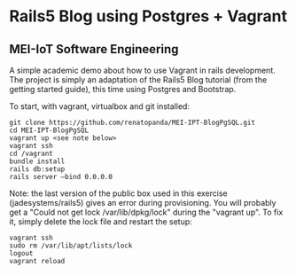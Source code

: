 # Rails5 Blog using Postgres + Vagrant
## MEI-IoT Software Engineering

A simple academic demo about how to use Vagrant in rails development. The project is simply an adaptation of the Rails5 Blog tutorial (from the getting started guide), this time using Postgres and Bootstrap.

To start, with vagrant, virtualbox and git installed:
```
git clone https://github.com/renatopanda/MEI-IPT-BlogPgSQL.git
cd MEI-IPT-BlogPgSQL
vagrant up <see note below>
vagrant ssh
cd /vagrant
bundle install
rails db:setup
rails server –bind 0.0.0.0
```



Note: the last version of the public box used in this exercise (jadesystems/rails5) gives an error during provisioning. You will probably get a "Could not get lock /var/lib/dpkg/lock" during the "vagrant up". To fix it, simply delete the lock file and restart the setup:
```
vagrant ssh
sudo rm /var/lib/apt/lists/lock
logout
vagrant reload
```
